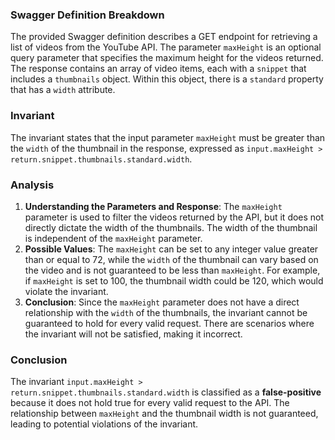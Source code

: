 ### Swagger Definition Breakdown
The provided Swagger definition describes a GET endpoint for retrieving a list of videos from the YouTube API. The parameter `maxHeight` is an optional query parameter that specifies the maximum height for the videos returned. The response contains an array of video items, each with a `snippet` that includes a `thumbnails` object. Within this object, there is a `standard` property that has a `width` attribute.

### Invariant
The invariant states that the input parameter `maxHeight` must be greater than the `width` of the thumbnail in the response, expressed as `input.maxHeight > return.snippet.thumbnails.standard.width`.

### Analysis
1. **Understanding the Parameters and Response**: The `maxHeight` parameter is used to filter the videos returned by the API, but it does not directly dictate the width of the thumbnails. The width of the thumbnail is independent of the `maxHeight` parameter. 
2. **Possible Values**: The `maxHeight` can be set to any integer value greater than or equal to 72, while the `width` of the thumbnail can vary based on the video and is not guaranteed to be less than `maxHeight`. For example, if `maxHeight` is set to 100, the thumbnail width could be 120, which would violate the invariant. 
3. **Conclusion**: Since the `maxHeight` parameter does not have a direct relationship with the `width` of the thumbnails, the invariant cannot be guaranteed to hold for every valid request. There are scenarios where the invariant will not be satisfied, making it incorrect.

### Conclusion
The invariant `input.maxHeight > return.snippet.thumbnails.standard.width` is classified as a **false-positive** because it does not hold true for every valid request to the API. The relationship between `maxHeight` and the thumbnail width is not guaranteed, leading to potential violations of the invariant.
